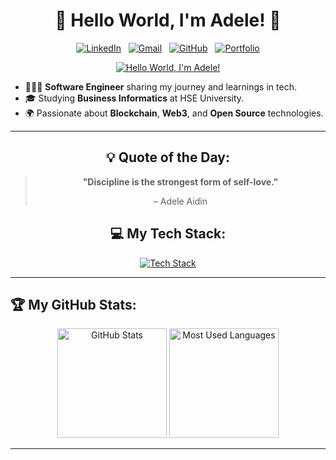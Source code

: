 <div align="center">

# 🌟 Hello World, I'm Adele! 🌟

[![LinkedIn](https://skillicons.dev/icons?i=linkedin)](https://www.linkedin.com/in/adeleaidin/) &nbsp;
[![Gmail](https://skillicons.dev/icons?i=gmail)](mailto:aidin.kyzy.adelya@gmail.com?subject=Hello%20Adele,%20From%20Github) &nbsp;
[![GitHub](https://img.shields.io/github/followers/adeleaidin?label=Follow%20Me&style=social)](https://github.com/adeleaidin) &nbsp;
[![Portfolio](https://img.shields.io/badge/Portfolio-Click%20Here-blue?style=flat-square)](https://adeleportfolio.com)

[![Hello World, I'm Adele!](assets/header.gif)](https://github.com/adeleaidin)

</div>

- 👩🏻‍💻 **Software Engineer** sharing my journey and learnings in tech.
- 🎓 Studying **Business Informatics** at HSE University.
- 🌍 Passionate about **Blockchain**, **Web3**, and **Open Source** technologies.

---

<div align="center">

## 💡 Quote of the Day:

> **"Discipline is the strongest form of self-love."**
>
> – Adele Aidin


## 💻 My Tech Stack:

[![Tech Stack](https://skillicons.dev/icons?i=python,django,swagger,docker,cloudinary,digitalocean,js,html,css,pandas,numpy,sklearn)](https://skillicons.dev)

</div>

---

## 🏆 My GitHub Stats:

<div align="center">
<p>
  <img height=175 alt="GitHub Stats" src="https://github-readme-stats.vercel.app/api?username=adeleaidin&show_icons=true&count_private=true&theme=dark" />
  <img height=175 alt="Most Used Languages" src="https://github-readme-stats.vercel.app/api/top-langs/?username=adeleaidin&layout=compact&theme=dark" />
</p>
</div>

<!-- Uncomment this if you want to add blogs later
## 📖 Read My Blogs:

<p>
    <a target="_blank" href="https://dev.to/adeleaidin"><img alt="dev.to" src="https://img.shields.io/badge/dev.to-0A0A0A?style=for-the-badge&logo=dev.to&logoColor=white" /></a>&nbsp;&nbsp;
    <a target="_blank" href="https://adele.hashnode.dev/"><img alt="Hashnode" src="https://img.shields.io/badge/Hashnode-2962FF?style=for-the-badge&logo=hashnode&logoColor=white" /></a>&nbsp;&nbsp;
    <a target="_blank" href="https://medium.com/@adeleaidin"><img alt="Medium" src="https://img.shields.io/badge/Medium-12100E?style=for-the-badge&logo=medium&logoColor=white" /></a>&nbsp;&nbsp;
</p>
-->

---
